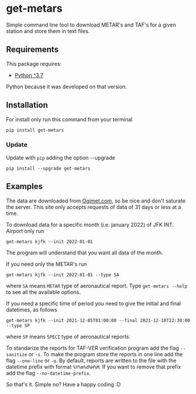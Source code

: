 # get-metars

Simple command line tool to download METAR's and TAF's for a given station and
store them in text files.

## Requirements

This package requires:

* [Python ^3.7][python-home]

[python-home]: https://www.python.org

Python because it was developed on that version.

## Installation

For install only run this command from your terminal

```
pip install get-metars
```

### Update

Update with `pip` adding the option --upgrade

```
pip install --upgrade get-metars
```

## Examples

The data are downloaded from [Ogimet.com][ogimet-home], so be nice and don't saturate
the server. This site only accepts requests of data of 31 days or less at a time.

[ogimet-home]: http://ogimet.com

To download data for a specific month (i.e. january 2022) of JFK INT. Airport only run 

```
get-metars kjfk --init 2022-01-01
```

The program will understand that you want all data of the month.

If you need only the METAR's run

```
get-metars kjfk --init 2022-01-01 --type SA
```

where `SA` means `METAR` type of aeronautical report. Type `get-metars --help` to see all
the available options.

If you need a specific time of period you need to give the initial and final datetimes,
as follows

```
get-metars kjfk --init 2021-12-05T01:00:00 --final 2021-12-10T22:30:00 --type SP
```

where `SP` means `SPECI` type of aeronautical reports.

To standarize the reports for TAF-VER verification program add the flag `--sanitize` or `-s`.
To make the program store the reports in one line add the flag `--one-line` or `-o`.
By default, reports are written to the file with the datetime prefix with format `%Y%m%d%H%M`. If you
want to remove that prefix add the flag `--no-datetime-prefix`.

So that's it. Simple no?
Have a happy coding :D